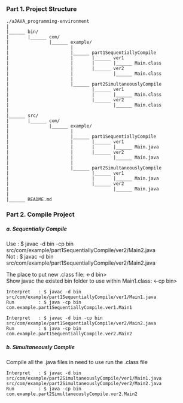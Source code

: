 ### Part 1. Project Structure
```
./aJAVA_programming-environment
|
|______	bin/
|		|______	com/
|				|______	example/
|						|
|						|______	part1SequentiallyCompile
|						|		|______ ver1
|						|		|		|______ Main.class
|						|		|______ ver2
|						|				|______ Main.class
|						|
|						|______ part2SimultaneouslyCompile
|								|______ ver1
|								|		|______ Main.class
|								|______ ver2
|										|______ Main.class
|
|______	src/
|		|______	com/
|				|______	example/
|						|
|						|______	part1SequentiallyCompile
|						|		|______ ver1
|						|		|		|______ Main.java
|						|		|______ ver2
|						|				|______ Main.java
|						|
|						|______ part2SimultaneouslyCompile
|								|______ ver1
|								|		|______ Main.java
|								|______ ver2
|										|______ Main.java
|
|______	README.md
```

### Part 2. Compile Project

##### a. Sequentially Compile


Use	: $ javac -d bin -cp bin src/com/example/part1SequentiallyCompile/ver2/Main2.java  
Not : $ javac -d bin src/com/example/part1SequentiallyCompile/ver2/Main2.java


The place to put new .class file: <-d bin>  
Show javac the existed bin folder to use within Main1.class: <-cp bin>

```
Interpret   : $ javac -d bin src/com/example/part1SequentiallyCompile/ver1/Main1.java	
Run         : $ java -cp bin com.example.part1SequentiallyCompile.ver1.Main1

Interpret	: $ javac -d bin -cp bin src/com/example/part1SequentiallyCompile/ver2/Main2.java
Run 		: $	java -cp bin com.example.part1SequentiallyCompile.ver2.Main2
```
##### b. Simultaneously Complie

Compile all the .java files in need to use run the .class file

```
Interpret	: $ javac -d bin src/com/example/part2SimultaneouslyCompile/ver1/Main1.java src/com/example/part2SimultaneouslyCompile/ver2/Main2.java
Run 		: $ java -cp bin com.example.part2SimultaneouslyCompile.ver2.Main2
```